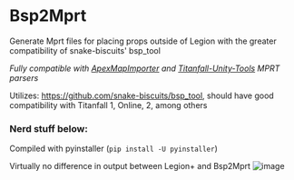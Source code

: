 # Bsp2Mprt
 Generate Mprt files for placing props outside of Legion with the greater compatibility of snake-biscuits' bsp_tool

*Fully compatible with [ApexMapImporter]([url](https://github.com/llennoco22/Apex-mprt-importer-for-Blender)) and [Titanfall-Unity-Tools]([url](https://github.com/Swagguy47/VRChat-Titanfall-Unity-Tools)) MPRT parsers*

Utilizes: https://github.com/snake-biscuits/bsp_tool, should have good compatibility with Titanfall 1, Online, 2, among others

### Nerd stuff below:

Compiled with pyinstaller (`pip install -U pyinstaller`)

Virtually no difference in output between Legion+ and Bsp2Mprt
![image](https://github.com/user-attachments/assets/1af8168a-fb9d-4cbd-8f2a-77073904bd0b)
